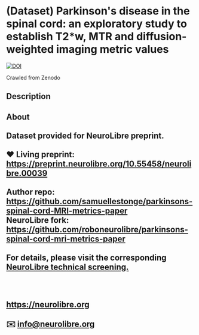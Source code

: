 # (Dataset) Parkinson's disease in the spinal cord: an exploratory study to establish T2*w, MTR and diffusion-weighted imaging metric values

[![DOI](https://www.zenodo.org/badge/DOI/10.5281/zenodo.15658612.svg)](https://doi.org/10.5281/zenodo.15658612)

Crawled from Zenodo

## Description

## About<br /><br />Dataset provided for NeuroLibre preprint.<br /><br />❤️ Living preprint: <https://preprint.neurolibre.org/10.55458/neurolibre.00039><br /><br />Author repo: <https://github.com/samuellestonge/parkinsons-spinal-cord-MRI-metrics-paper>  <br />NeuroLibre fork: <https://github.com/roboneurolibre/parkinsons-spinal-cord-mri-metrics-paper><br /><br />For details, please visit the corresponding [NeuroLibre technical screening.](https://github.com/neurolibre/neurolibre-reviews/issues/39)<br /><br />  <br /><br />__<a href="https://neurolibre.org" target="NeuroLibre">https://neurolibre.org</a>__<br /><br />✉️ [info@neurolibre.org](mailto:info@neurolibre.org)